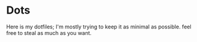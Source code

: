 # Dots
Here is my dotfiles; I'm mostly trying to keep it as minimal as possible. feel free to steal as much as you want. 
